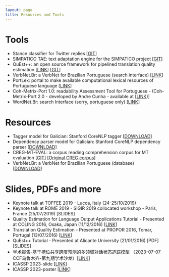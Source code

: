 ```yaml
---
layout: page
title: Resources and Tools
---
```


# Tools
- Stance classifier for Twitter replies [[GIT](https://github.com/GateNLP/StanceClassifier)]
- SIMPATICO TAE: text adaptation engine for the SIMPATICO project [[GIT](https://github.com/SIMPATICOProject/SimpaticoTAEServer/tree/master)]
- QuEst++: an open source framework for pipelined translation quality estimation [[LINK](http://www.quest.dcs.shef.ac.uk/)] [[GIT](https://github.com/ghpaetzold/questplusplus)]
- VerbNet.Br: a VerbNet for Brazilian Portuguese (search interface) [[LINK](http://nilc.icmc.usp.br/verbnetbr/)]
- PortLex: portal to make available computational lexical resources of Portuguese language [[LINK](http://nilc.icmc.usp.br/portlex/index.php/en/)]
- Coh-Metrix-Port 1.0: readability Assessment Tool for Portuguese - (Coh-Metrix-Port 2.0 - developed by Andre Cunha - available at [[LINK](http://www.nilc.icmc.usp.br/coh-metrix-port/))]
- WordNet.Br: search Interface (sorry, portuguese only) [[LINK](http://nilc.icmc.usp.br/wordnetbr/)]

# Resources
- Tagger model for Galician: Stanford CoreNLP tagger [[DOWNLOAD](https://github.com/carolscarton/galician-corenlp-resources)]
- Dependency parser model for Galician: Stanford CoreNLP dependency parser [[DOWNLOAD](https://github.com/carolscarton/galician-corenlp-resources)]
- CREG-MT-EVAL: a corpus reading comprehension corpus for MT evaluation [[GIT](https://github.com/carolscarton/CREG-MT-eval)] [[Original CREG corpus](http://www.sfs.uni-tuebingen.de/en/tcl/resources/corpora.html)]
- VerbNet.Br: a VerbNet for Brazilian Portuguese (database) [[DOWNLOAD](http://staffwww.dcs.shef.ac.uk/people/C.Scarton/resources/verbnetbr.tar.gz)]

# Slides, PDFs and more
- Keynote talk at TOFFEE 2019 - Lucca, Italy (24-25/10/2019)
- Keynote talk at ROME 2019 - SIGIR 2019 collocated workshop - Paris, France (25/07/2019) [SLIDES]
- Quality Estimation for Language Output Applications Tutorial - Presented at COLING 2016, Osaka, Japan (11/12/2016) [[LINK](http://coling2016.anlp.jp/tutorials/T4/)]
- Translation Quality Estimation - Presented at PROPOR 2016, Tomar, Portugal (13/07/2016) [[LINK](http://propor2016.di.fc.ul.pt/?page_id=705)]
- QuEst++ Tutorial - Presented at Alicante University (21/01/2016) [PDF] [SLIDES]
- 学术报告-基于槽位共享跨度预测的多领域对话状态追踪模型 （2023-07-07 CCF乌鲁木齐-第九期学术沙龙）[[LINK](./assets/CCF-乌鲁木齐-沙龙.pdf)]
- ICASSP 2023-slide [[LINK](./assets/icassp-slide.pdf)]
- ICASSP 2023-poster [[LINK](./assets/icassp-poster.pdf)]



